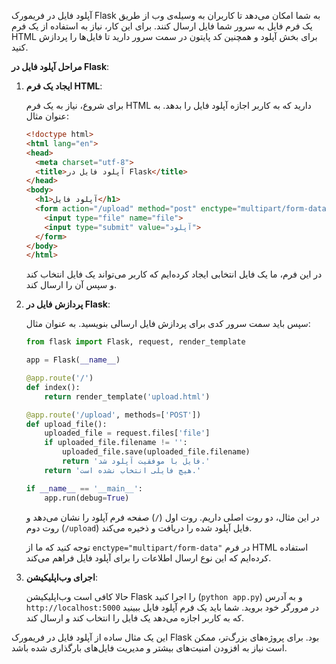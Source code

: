 آپلود فایل در فریمورک Flask به شما امکان می‌دهد تا کاربران به وسیله‌ی وب از طریق یک فرم فایل به سرور شما فایل ارسال کنند. برای این کار، نیاز به استفاده از یک فرم HTML برای بخش آپلود و همچنین کد پایتون در سمت سرور دارید تا فایل‌ها را پردازش کنید.

**مراحل آپلود فایل در Flask**:

1. **ایجاد یک فرم HTML**:

   برای شروع، نیاز به یک فرم HTML دارید که به کاربر اجازه آپلود فایل را بدهد. به عنوان مثال:

   ```html
   <!doctype html>
   <html lang="en">
   <head>
     <meta charset="utf-8">
     <title>آپلود فایل در Flask</title>
   </head>
   <body>
     <h1>آپلود فایل</h1>
     <form action="/upload" method="post" enctype="multipart/form-data">
       <input type="file" name="file">
       <input type="submit" value="آپلود">
     </form>
   </body>
   </html>
   ```

   در این فرم، ما یک فایل انتخابی ایجاد کرده‌ایم که کاربر می‌تواند یک فایل انتخاب کند و سپس آن را ارسال کند.

2. **پردازش فایل در Flask**:

   سپس باید سمت سرور کدی برای پردازش فایل ارسالی بنویسید. به عنوان مثال:

   ```python
   from flask import Flask, request, render_template

   app = Flask(__name__)

   @app.route('/')
   def index():
       return render_template('upload.html')

   @app.route('/upload', methods=['POST'])
   def upload_file():
       uploaded_file = request.files['file']
       if uploaded_file.filename != '':
           uploaded_file.save(uploaded_file.filename)
           return 'فایل با موفقیت آپلود شد.'
       return 'هیچ فایلی انتخاب نشده است.'

   if __name__ == '__main__':
       app.run(debug=True)
   ```

   در این مثال، دو روت اصلی داریم. روت اول (`/`) صفحه فرم آپلود را نشان می‌دهد و روت دوم (`/upload`) فایل آپلود شده را دریافت و ذخیره می‌کند.

   توجه کنید که ما از `enctype="multipart/form-data"` در فرم HTML استفاده کرده‌ایم که این نوع ارسال اطلاعات را برای آپلود فایل فراهم می‌کند.

3. **اجرای وب‌اپلیکیشن**:

   حالا کافی است وب‌اپلیکیشن Flask را اجرا کنید (`python app.py`) و به آدرس `http://localhost:5000` در مرورگر خود بروید. شما باید یک فرم آپلود فایل ببینید که به کاربر اجازه می‌دهد یک فایل را انتخاب کند و ارسال کند.

این یک مثال ساده از آپلود فایل در فریمورک Flask بود. برای پروژه‌های بزرگ‌تر، ممکن است نیاز به افزودن امنیت‌های بیشتر و مدیریت فایل‌های بارگذاری شده باشد.
